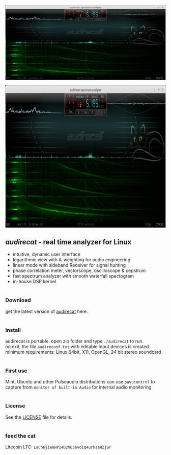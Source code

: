 ![audirecat](https://github.com/audirecat/audirecat/blob/master/audirecat.gif)


<img src="https://github.com/audirecat/audirecat/blob/master/audirecat.gif" width="962" height="446">


## *audirecat* - real time analyzer for Linux
- intuitive, dynamic user interface
- logarithmic view with A-weighting for audio engineering
- linear mode with sideband Receiver for signal hunting
- phase correlation meter, vectorscope, oscilloscope & cepstrum
- fast spectrum analyzer with smooth waterfall spectogram
- in-house DSP kernel<br><br>

### Download
get the latest version of [audirecat](https://github.com/audirecat/audirecat/releases/download/v0.0.1-test/test_do_not_use.tar.gz) here.<br><br>

### Install
audirecat is portable. open zip folder and type `./audirecat` to run.<br>
on exit, the file `audireconf.txt` with editable input devices is created.<br>
minimum requirements: Linux 64bit, X11, OpenGL, 24 bit stereo soundcard<br><br>

### First use
Mint, Ubuntu and other Pulseaudio distributions can use `pavucontrol` to<br>
capture from `monitor of built-in Audio` for internal audio monitoring<br><br>

### License
See the [LICENSE](https://github.com/audirecat/audirecat/blob/master/LICENSE.txt) file for details.<br><br>

### feed the cat
Litecoin LTC: `LaCh6jieaHP14D2VD36voiq4urkzaHZjGr`<br>

